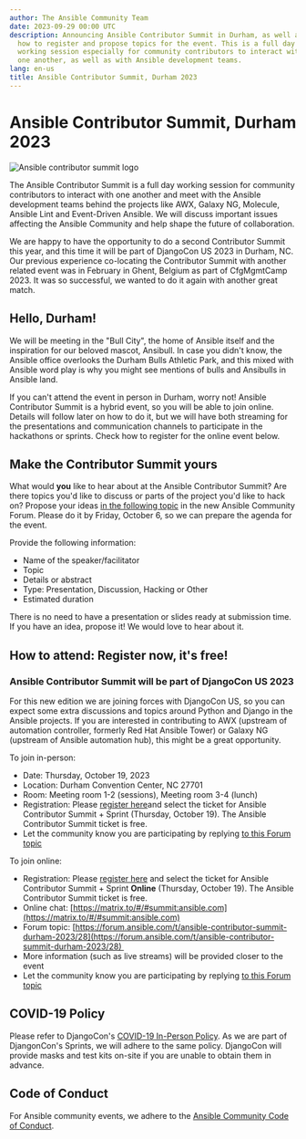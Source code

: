 ```yaml
---
author: The Ansible Community Team
date: 2023-09-29 00:00 UTC
description: Announcing Ansible Contributor Summit in Durham, as well as
  how to register and propose topics for the event. This is a full day
  working session especially for community contributors to interact with
  one another, as well as with Ansible development teams.
lang: en-us
title: Ansible Contributor Summit, Durham 2023
---
```


# Ansible Contributor Summit, Durham 2023

![Ansible contributor summit logo](/images/posts/archive/contributor_summit_202310-durham.png)

The Ansible Contributor Summit is a full day working session for
community contributors to interact with one another and meet with the
Ansible development teams behind the projects like AWX, Galaxy NG,
Molecule, Ansible Lint and Event-Driven Ansible. We will discuss
important issues affecting the Ansible Community and help shape the
future of collaboration.

We are happy to have the opportunity to do a second Contributor Summit
this year, and this time it will be part of DjangoCon US 2023 in Durham,
NC. Our previous experience co-locating the Contributor Summit with
another related event was in February in Ghent, Belgium as part of
CfgMgmtCamp 2023. It was so successful, we wanted to do it again with
another great match.
<!-- TEASER_END -->
## Hello, Durham!

We will be meeting in the "Bull City", the home of Ansible itself and
the inspiration for our beloved mascot, Ansibull. In case you didn't
know, the Ansible office overlooks the Durham Bulls Athletic Park, and
this mixed with Ansible word play is why you might see mentions of bulls
and Ansibulls in Ansible land.

If you can't attend the event in person in Durham, worry not! Ansible
Contributor Summit is a hybrid event, so you will be able to join
online. Details will follow later on how to do it, but we will have both
streaming for the presentations and communication channels to
participate in the hackathons or sprints. Check how to register for the
online event below.

## Make the Contributor Summit yours

What would **you** like to hear about at the Ansible Contributor Summit?
Are there topics you'd like to discuss or parts of the project you'd
like to hack on? Propose your ideas
[in the following topic](https://forum.ansible.com/t/ansible-contributor-summit-durham-2023/28)
in the new Ansible Community Forum. Please do it by Friday, October 6,
so we can prepare the agenda for the event. 

Provide the following information:

-   Name of the speaker/facilitator
-   Topic
-   Details or abstract
-   Type: Presentation, Discussion, Hacking or Other
-   Estimated duration

There is no need to have a presentation or slides ready at submission
time. If you have an idea, propose it! We would love to hear about it.

## How to attend: Register now, it's free!

### Ansible Contributor Summit will be part of DjangoCon US 2023

For this new edition we are joining forces with DjangoCon US, so you can
expect some extra discussions and topics around Python and Django in the
Ansible projects. If you are interested in contributing to AWX (upstream
of automation controller, formerly Red Hat Ansible Tower) or Galaxy NG
(upstream of Ansible automation hub), this might be a great
opportunity. 

To join in-person:

- Date: Thursday, October 19, 2023
- Location: Durham Convention Center, NC 27701
- Room: Meeting room 1-2 (sessions), Meeting room 3-4 (lunch)
- Registration: Please [register here](https://ti.to/defna/djangocon-us-2023/discount/ansible)and select the ticket for Ansible Contributor Summit + Sprint (Thursday, October 19). The Ansible Contributor Summit ticket is free.
- Let the community know you are participating by replying [to this Forum topic](https://forum.ansible.com/t/ansible-contributor-summit-durham-2023/28)

To join online:

- Registration: Please [register here](https://ti.to/defna/djangocon-us-2023/discount/ansible) and select the ticket for Ansible Contributor Summit + Sprint **Online** (Thursday, October 19). The Ansible Contributor Summit ticket is free.
- Online chat: [https://matrix.to/#/#summit:ansible.com](https://matrix.to/#/#summit:ansible.com)
- Forum topic: [https://forum.ansible.com/t/ansible-contributor-summit-durham-2023/28](https://forum.ansible.com/t/ansible-contributor-summit-durham-2023/28) 
- More information (such as live streams) will be provided closer to the event
- Let the community know you are participating by replying [to this Forum topic](https://forum.ansible.com/t/ansible-contributor-summit-durham-2023/28)

## COVID-19 Policy

Please refer to DjangoCon's [COVID-19 In-Person Policy](https://2023.djangocon.us/covid/).
As we are part of DjangonCon's Sprints, we will adhere to the same policy.
DjangoCon will provide masks and test kits on-site if you are unable to obtain them in advance.

## Code of Conduct

For Ansible community events, we adhere to the [Ansible Community Code of Conduct](https://docs.ansible.com/ansible/latest/community/code_of_conduct.html). 
